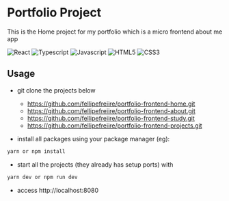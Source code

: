 # Portfolio Project

This is the Home project for my portfolio which is a micro frontend about me app

<!-- PROJECT SHIELDS -->
![React][react-shield]
![Typescript][typescript-shield]
![Javascript][javascript-shield]
![HTML5][html5-shield]
![CSS3][css3-shield]


## Usage

- git clone the projects below
  - https://github.com/fellipefreiire/portfolio-frontend-home.git
  - https://github.com/fellipefreiire/portfolio-frontend-about.git
  - https://github.com/fellipefreiire/portfolio-frontend-study.git
  - https://github.com/fellipefreiire/portfolio-frontend-projects.git

- install all packages using your package manager (eg):
```javascript
yarn or npm install
```

- start all the projects (they already has setup ports) with
```javascript
yarn dev or npm run dev
```

- access http://localhost:8080


<!-- PROJECT SHIELDS -->
[react-shield]: https://img.shields.io/badge/-React-black.svg?logo=react&colorB=20232a&logoColor=61dafb
[html5-shield]: https://img.shields.io/badge/-HTML5-black.svg?logo=html5&colorB=E34F26&logoColor=white
[css3-shield]: https://img.shields.io/badge/-CSS3-black.svg?logo=css3&colorB=1572B6&logoColor=white
[sass-shield]: https://img.shields.io/badge/-SASS-black.svg?logo=sass&colorB=CC6699&logoColor=white
[angular-shield]: https://img.shields.io/badge/-Angular-black.svg?logo=angular&colorB=DD0031&logoColor=white
[java-shield]: https://img.shields.io/badge/-Java-black.svg?logoColor=white&logo=java&&colorB=007396
[javascript-shield]: https://img.shields.io/badge/-JavaScript-black.svg?logoColor=white&logo=javascript&&colorB=F7DF1E
[typescript-shield]: https://img.shields.io/badge/-TypeScript-black.svg?logoColor=white&logo=typescript&&colorB=007ACC
[jquery-shield]: https://img.shields.io/badge/-jQuery-white.svg?logo=jquery&colorB=0769AD&logoColor=white
[spring-shield]: https://img.shields.io/badge/-Spring-white.svg?logo=spring&colorB=6DB33F&logoColor=white
[flutter-shield]: https://img.shields.io/badge/-Flutter-white.svg?logo=flutter&logoColor=white&colorB=02569B
[android-shield]: https://img.shields.io/badge/-Android-white.svg?logo=android&logoColor=white&colorB=3DDC84
[apple-shield]: https://img.shields.io/badge/-Apple-white.svg?logo=apple&logoColor=white&colorB=999999